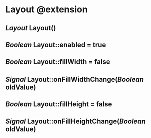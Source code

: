 Layout @extension
=================

*Layout* Layout()
-----------------

*Boolean* Layout::enabled = true
--------------------------------

*Boolean* Layout::fillWidth = false
-----------------------------------

## *Signal* Layout::onFillWidthChange(*Boolean* oldValue)

*Boolean* Layout::fillHeight = false
-----------------------------------

## *Signal* Layout::onFillHeightChange(*Boolean* oldValue)

